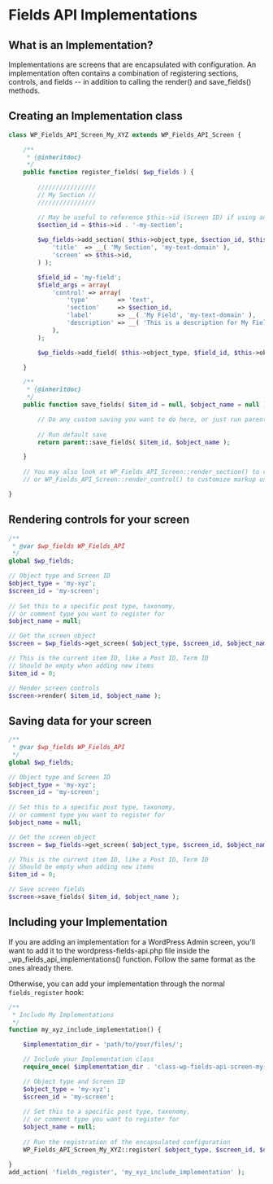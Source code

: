 # Fields API Implementations

## What is an Implementation?

Implementations are screens that are encapsulated with configuration. An implementation often contains a combination of registering sections, controls, and fields -- in addition to calling the render() and save_fields() methods.

## Creating an Implementation class

```php
class WP_Fields_API_Screen_My_XYZ extends WP_Fields_API_Screen {

	/**
	 * {@inheritdoc}
	 */
	public function register_fields( $wp_fields ) {
	
		////////////////
		// My Section //
		////////////////

		// May be useful to reference $this->id (Screen ID) if using across multiple object names
		$section_id = $this->id . '-my-section';
		
		$wp_fields->add_section( $this->object_type, $section_id, $this->object_name, array(
			'title'  => __( 'My Section', 'my-text-domain' ),
			'screen' => $this->id,
		) );

		$field_id = 'my-field';
		$field_args = array(
			'control' => array(
				'type'        => 'text',
				'section'     => $section_id,
				'label'       => __( 'My Field', 'my-text-domain' ),
				'description' => __( 'This is a description for My Field.', 'my-text-domain' ),
			),
		);

		$wp_fields->add_field( $this->object_type, $field_id, $this->object_name, $field_args );

	}

	/**
	 * {@inheritdoc}
	 */
	public function save_fields( $item_id = null, $object_name = null ) {

		// Do any custom saving you want to do here, or just run parent::save_fields()
		
		// Run default save
		return parent::save_fields( $item_id, $object_name );

	}
	
	// You may also look at WP_Fields_API_Screen::render_section() to customize markup used
	// or WP_Fields_API_Screen::render_control() to customize markup used

}
```

## Rendering controls for your screen

```php
/**
 * @var $wp_fields WP_Fields_API
 */
global $wp_fields;

// Object type and Screen ID
$object_type = 'my-xyz';
$screen_id = 'my-screen';
	
// Set this to a specific post type, taxonomy,
// or comment type you want to register for
$object_name = null;

// Get the screen object
$screen = $wp_fields->get_screen( $object_type, $screen_id, $object_name );

// This is the current item ID, like a Post ID, Term ID
// Should be empty when adding new items
$item_id = 0;

// Render screen controls
$screen->render( $item_id, $object_name );
```

## Saving data for your screen

```php
/**
 * @var $wp_fields WP_Fields_API
 */
global $wp_fields;

// Object type and Screen ID
$object_type = 'my-xyz';
$screen_id = 'my-screen';
	
// Set this to a specific post type, taxonomy,
// or comment type you want to register for
$object_name = null;

// Get the screen object
$screen = $wp_fields->get_screen( $object_type, $screen_id, $object_name );

// This is the current item ID, like a Post ID, Term ID
// Should be empty when adding new items
$item_id = 0;

// Save screen fields
$screen->save_fields( $item_id, $object_name );
```

## Including your Implementation

If you are adding an implementation for a WordPress Admin screen, you'll want to add it to the wordpress-fields-api.php file inside the _wp_fields_api_implementations() function. Follow the same format as the ones already there.
 
Otherwise, you can add your implementation through the normal `fields_register` hook:
 
```php
/**
 * Include My Implementations
 */
function my_xyz_include_implementation() {

	$implementation_dir = 'path/to/your/files/';

	// Include your Implementation class
	require_once( $implementation_dir . 'class-wp-fields-api-screen-my-xyz.php' );

	// Object type and Screen ID
	$object_type = 'my-xyz';
	$screen_id = 'my-screen';
	
	// Set this to a specific post type, taxonomy,
	// or comment type you want to register for
	$object_name = null;
	
	// Run the registration of the encapsulated configuration
	WP_Fields_API_Screen_My_XYZ::register( $object_type, $screen_id, $object_name );

}
add_action( 'fields_register', 'my_xyz_include_implementation' );
```
